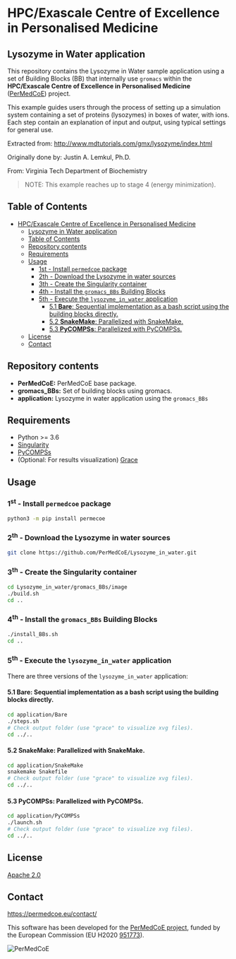 # HPC/Exascale Centre of Excellence in Personalised Medicine

## Lysozyme in Water application

This repository contains the Lysozyme in Water sample application using a set of Building Blocks (BB) that internally use `gromacs` within the **HPC/Exascale Centre of Excellence in Personalised Medicine** ([PerMedCoE](https://permedcoe.eu/)) project.

This example guides users through the process of setting up a simulation system containing a set of proteins (lysozymes) in boxes of water, with ions.
Each step contain an explanation of input and output, using typical settings for general use.

Extracted from: <http://www.mdtutorials.com/gmx/lysozyme/index.html>

Originally done by: Justin A. Lemkul, Ph.D.

From: Virginia Tech Department of Biochemistry

> NOTE: This example reaches up to stage 4 (energy minimization).

## Table of Contents

- [HPC/Exascale Centre of Excellence in Personalised Medicine](#hpcexascale-centre-of-excellence-in-personalised-medicine)
  - [Lysozyme in Water application](#lysozyme-in-water-application)
  - [Table of Contents](#table-of-contents)
  - [Repository contents](#repository-contents)
  - [Requirements](#requirements)
  - [Usage](#usage)
    - [1st - Install `permedcoe` package](#1st---install-permedcoe-package)
    - [2th - Download the Lysozyme in water sources](#2th---download-the-lysozyme-in-water-sources)
    - [3th - Create the Singularity container](#3th---create-the-singularity-container)
    - [4th - Install the `gromacs_BBs` Building Blocks](#4th---install-the-gromacs_bbs-building-blocks)
    - [5th - Execute the `lysozyme_in_water` application](#5th---execute-the-lysozyme_in_water-application)
      - [5.1 **Bare**: Sequential implementation as a bash script using the building blocks directly.](#51-bare-sequential-implementation-as-a-bash-script-using-the-building-blocks-directly)
      - [5.2 **SnakeMake**: Parallelized with SnakeMake.](#52-snakemake-parallelized-with-snakemake)
      - [5.3 **PyCOMPSs**: Parallelized with PyCOMPSs.](#53-pycompss-parallelized-with-pycompss)
  - [License](#license)
  - [Contact](#contact)

## Repository contents

- **PerMedCoE:** PerMedCoE base package.
- **gromacs_BBs:** Set of building blocks using gromacs.
- **application:** Lysozyme in water application using the `gromacs_BBs`


## Requirements

- Python >= 3.6
- [Singularity](https://singularity.lbl.gov/docs-installation)
- [PyCOMPSs](https://pycompss.readthedocs.io/en/latest/Sections/00_Quickstart.html)
- (Optional: For results visualization) [Grace](https://plasma-gate.weizmann.ac.il/Grace/)

## Usage

### 1<sup>st</sup> - Install `permedcoe` package

  ``` bash
  python3 -m pip install permecoe
  ```

### 2<sup>th</sup> - Download the Lysozyme in water sources

  ``` bash
  git clone https://github.com/PerMedCoE/Lysozyme_in_water.git
  ```

### 3<sup>th</sup> - Create the Singularity container

  ``` bash
  cd Lysozyme_in_water/gromacs_BBs/image
  ./build.sh
  cd ..
  ```

### 4<sup>th</sup> - Install the `gromacs_BBs` Building Blocks

  ``` bash
  ./install_BBs.sh
  cd ..
  ```

### 5<sup>th</sup> - Execute the `lysozyme_in_water` application

There are three versions of the `lysozyme_in_water` application:

#### 5.1 **Bare**: Sequential implementation as a bash script using the building blocks directly.
  ``` bash
  cd application/Bare
  ./steps.sh
  # Check output folder (use "grace" to visualize xvg files).
  cd ../..
  ```

#### 5.2 **SnakeMake**: Parallelized with SnakeMake.
  ``` bash
  cd application/SnakeMake
  snakemake Snakefile
  # Check output folder (use "grace" to visualize xvg files).
  cd ../..
  ```

#### 5.3 **PyCOMPSs**: Parallelized with PyCOMPSs.

  ``` bash
  cd application/PyCOMPSs
  ./launch.sh
  # Check output folder (use "grace" to visualize xvg files).
  cd ../..
  ```

## License

[Apache 2.0](https://www.apache.org/licenses/LICENSE-2.0)

## Contact

<https://permedcoe.eu/contact/>

This software has been developed for the [PerMedCoE project](https://permedcoe.eu/), funded by the European Commission (EU H2020 [951773](https://cordis.europa.eu/project/id/951773)).

![](https://permedcoe.eu/wp-content/uploads/2020/11/logo_1.png "PerMedCoE")
